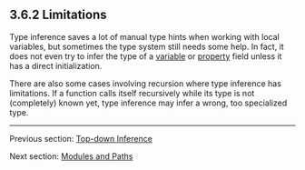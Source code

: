 ## 3.6.2 Limitations

Type inference saves a lot of manual type hints when working with local variables, but sometimes the type system still needs some help. In fact, it does not even try to infer the type of a [variable](class-field-variable.md) or [property](class-field-property.md) field unless it has a direct initialization.

There are also some cases involving recursion where type inference has limitations. If a function calls itself recursively while its type is not (completely) known yet, type inference may infer a wrong, too specialized type.

---

Previous section: [Top-down Inference](type-systemtop-down-inference.md)

Next section: [Modules and Paths](type-systemmodules-and-paths.md)